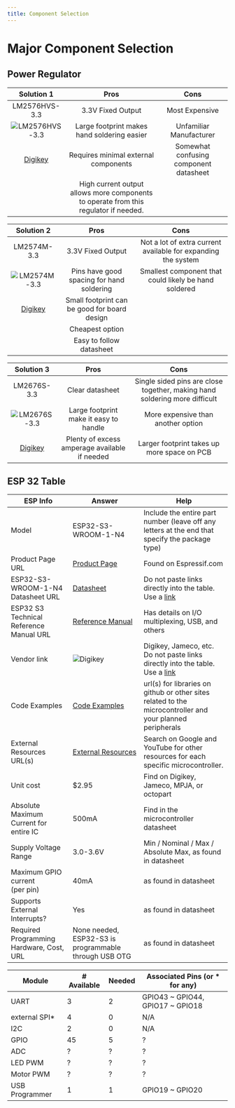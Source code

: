 ```yaml
---
title: Component Selection
---
```



# Major Component Selection

## Power Regulator

| Solution 1  | Pros                                                                                        | Cons                                      |
|:-----------:|:-------------------------------------------------------------------------------------------:|:-----------------------------------------:|
|LM2576HVS-3.3| 3.3V Fixed Output                                                                           |   Most Expensive                          |
|![LM2576HVS-3.3](https://github.com/kirkvolin/kirkvolin.github.io/blob/main/assets/Component%20Selection/LM2575HVS-3.3.png?raw=true)             | Large footprint makes hand soldering easier                                                 |   Unfamiliar Manufacturer                 |
|[Digikey](https://www.digikey.com/en/products/detail/umw/LM2576HVS-3-3/16705917)             | Requires minimal external components                                                        |   Somewhat confusing component datasheet    |
|             | High current output allows more components to operate from this regulator if needed.        |                                           |

| Solution 2 | Pros                                                                                          |Cons                                      |
|:----------:|:---------------------------------------------------------------------------------------------:|:----------------------------------------:|
|LM2574M-3.3 | 3.3V Fixed Output | Not a lot of extra current available for expanding the system|
|![LM2574M-3.3](https://github.com/kirkvolin/kirkvolin.github.io/blob/main/assets/Component%20Selection/LM2674M-3.3.png?raw=true)| Pins have good spacing for hand soldering | Smallest component that could likely be hand soldered|
|[Digikey](https://www.digikey.com/en/products/detail/texas-instruments/LM2674M-3-3-NOPB/287129)|Small footprint can be good for board design|  |
|         | Cheapest option               | |
|        |  Easy to follow datasheet

|Solution 3 | Pros                                                                                          |Cons                                      |
|:----------:|:--------------------------------------------------------------------------------------------:|:----------------------------------------:|
|LM2676S-3.3 | Clear datasheet  | Single sided pins are close together, making hand soldering more difficult |
|![LM2676S-3.3](https://github.com/kirkvolin/kirkvolin.github.io/blob/main/assets/Component%20Selection/LM2676S-3.3.png?raw=true)| Large footprint make it easy to handle | More expensive than another option |
|[Digikey](https://www.digikey.com/en/products/detail/texas-instruments/LM2676S-3-3-NOPB/363809) |Plenty of excess amperage available if needed| Larger footprint takes up more space on PCB|

## ESP 32 Table

| ESP Info                                      | Answer | Help                                                                                                      |
| --------------------------------------------- | ------ | --------------------------------------------------------------------------------------------------------- |
| Model                                         | ESP32-S3-WROOM-1-N4      | Include the entire part number (leave off any letters at the end that specify the package type)           |
| Product Page URL                              | [Product Page](https://www.espressif.com/en/products/socs/esp32-s3)      | Found on Espressif.com                                                                                    |
| ESP32-S3-WROOM-1-N4 Datasheet URL             | [Datasheet](https://www.espressif.com/sites/default/files/documentation/esp32-s3-wroom-1_wroom-1u_datasheet_en.pdf)      | Do not paste links directly into the table.  Use a [link](#)                                              |
| ESP32 S3 Technical Reference Manual URL       | [Reference Manual](https://www.espressif.com/sites/default/files/documentation/esp32-s3_technical_reference_manual_en.pdf)      | Has details on I/O multiplexing, USB, and others                                                          |
| Vendor link                                   | ![Digikey](https://www.digikey.com/en/products/detail/espressif-systems/ESP32-S3-WROOM-1-N4/16162639)      | Digikey, Jameco, etc.  Do not paste links directly into the table.  Use a [link](#)                       |
| Code Examples                                 | [Code Examples](https://github.com/espressif/esp-idf/tree/master/examples)      | url(s) for libraries on github or other sites related to the microcontroller and your planned peripherals |
| External Resources URL(s)                     | [External Resources](https://esp32io.com/tutorials/esp32-code-structure)      | Search on Google and YouTube for other resources for each specific microcontroller.                       |
| Unit cost                                     | $2.95      | Find on Digikey, Jameco, MPJA, or octopart                                                                |
| Absolute Maximum Current for entire IC        | 500mA      | Find in the microcontroller datasheet                                                                     |
| Supply Voltage Range                          | 3.0-3.6V      | Min / Nominal / Max / Absolute Max, as found in datasheet                                                                                          |
| Maximum GPIO current <br> (per pin)           | 40mA      | as found in datasheet                                                                                     |
| Supports External Interrupts?                 | Yes      | as found in datasheet                                                                                     |
| Required Programming Hardware, Cost, URL      | None needed, ESP32-S3 is programmable through USB OTG      | as found in datasheet                                                                                     |

| Module         | # Available | Needed | Associated Pins (or * for any) |
| -------------- | ----------- | ------ | ------------------------------ |
| UART           | 3           | 2      |GPIO43 ~ GPIO44, GPIO17 ~ GPIO18|
| external SPI\* | 4           | 0      | N/A                            |
| I2C            | 2           | 0      | N/A                            |
| GPIO           | 45          | 5      | ?                              |
| ADC            | ?           | ?      | ?                              |
| LED PWM        | ?           | ?      | ?                              |
| Motor PWM      | ?           | ?      | ?                              |
| USB Programmer | 1           | 1      | GPIO19 ~ GPIO20                |
